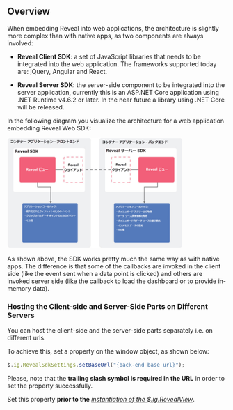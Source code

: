 ## Overview

When embedding Reveal into web applications, the architecture is
slightly more complex than with native apps, as two components are
always involved:

  - **Reveal Client SDK**: a set of JavaScript libraries
    that needs to be integrated into the web application. The frameworks
    supported today are: jQuery, Angular and React.

  - **Reveal Server SDK**: the server-side component to be integrated
    into the server application, currently this is an ASP.NET Core 
    application using .NET Runtime v4.6.2 or later. In the near future a
    library using .NET Core will be released.

In the following diagram you visualize the architecture for a web
application embedding Reveal Web SDK:

<img src="images/sdk_web_diagram_web.png" alt="sdk\_web\_diagram\_web" width="80%"/>

As shown above, the SDK works pretty much the same way as with native
apps. The difference is that some of the callbacks are invoked in the
client side (like the event sent when a data point is clicked) and
others are invoked server side (like the callback to load the dashboard
or to provide in-memory data).

<a name='host-client-server-separate'></a>
### Hosting the Client-side and Server-Side Parts on Different Servers

You can host the client-side and the server-side parts separately i.e. on different urls.

To achieve this, set a property on the window object, as shown below:

``` js
$.ig.RevealSdkSettings.setBaseUrl("{back-end base url}");
```

Please, note that the **trailing slash symbol is required in the URL** in order to set the property successfully.

Set this property **prior to the** [*instantiation of the $.ig.RevealView*](~/en/developer/setup-configuration/setup-configuration-web.html#instantiate-web-client-sdk).
